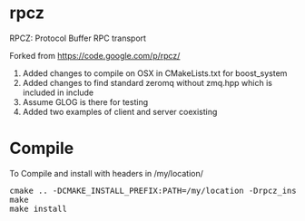 rpcz
====

RPCZ: Protocol Buffer RPC transport

Forked from https://code.google.com/p/rpcz/

1. Added changes to compile on OSX in CMakeLists.txt for boost_system
2. Added changes to find standard zeromq without zmq.hpp which is included in include
3. Assume GLOG is there for testing
4. Added two examples of client and server coexisting

Compile
=======

To Compile and install with headers in /my/location/
<pre>
cmake .. -DCMAKE_INSTALL_PREFIX:PATH=/my/location -Drpcz_install_headers=1 -Drpcz_build_examples=1
make
make install
</pre>
